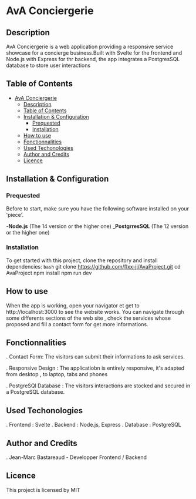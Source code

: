 # AvA Conciergerie
  
## Description

  AvA Conciergerie is a web application providing a responsive service showcase for a concierge business.Built with Svelte for the frontend and Node.js with Express for thr backend, the app integrates a PostgresSQL database to store user interactions

## Table of Contents

- [AvA Conciergerie](#ava-conciergerie)
  - [Description](#description)
  - [Table of Contents](#table-of-contents)
  - [Installation \& Configuration](#installation--configuration)
    - [Prequested](#prequested)
    - [Installation](#installation)
  - [How to use](#how-to-use)
  - [Fonctionnalities](#fonctionnalities)
  - [Used Techonologies](#used-techonologies)
  - [Author and Credits](#author-and-credits)
  - [Licence](#licence)
  



## Installation & Configuration 

### Prequested

Before to start, make sure you have the following software installed on your 'piece'.

-**Node.js** (The 14 version or the higher one)
_**PostgrresSQL** (The 12 version or the higher one)

### Installation

To get started with this project, clone the repository and install dependencies:
```bash```
git clone https://github.com/flxx-ji/AvaProject.git
cd AvaProject
npm install
npm run dev

## How to use

When the app is working,  open your navigator et get to  http://localhost:3000 to see the website works.
You can navigate through some differents sections of the web site , check the services whose proposed and fill a contact form for get more informations.

## Fonctionnalities

. Contact Form: The visitors can submit their informations to ask services.

. Responsive Design : The applicatiobn is entirely responsive, it's adapted from desktop , to laptop, tabs and phones

. PostgreSQl Database : The visitors interactions are stocked and secured in a PostgreSQL database.

## Used Techonologies

. Frontend : Svelte
. Backend : Node.js, Express
. Database : PostgreSQL

## Author and Credits 

. Jean-Marc Bastareaud - Developper Frontend / Backend

## Licence 

This project is licensed by MIT
